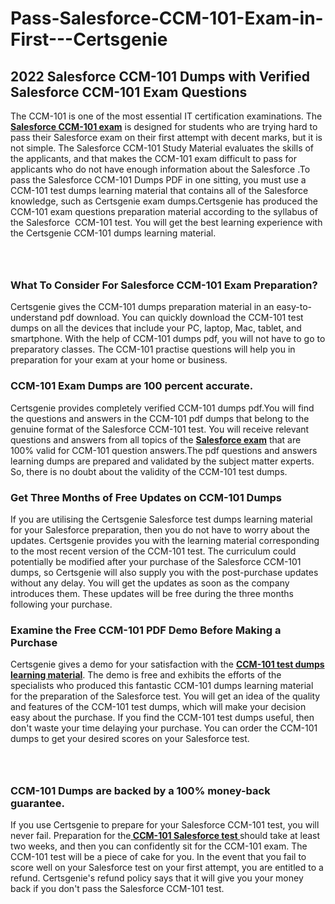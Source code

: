 # Pass-Salesforce-CCM-101-Exam-in-First---Certsgenie<h2><strong>2022 Salesforce CCM-101 Dumps with Verified Salesforce CCM-101 Exam Questions</strong></h2> <p>The CCM-101 is one of the most essential IT certification examinations. The <a href="https://www.certsgenie.com/salesforce/ccm-101-pdf-dumps"><strong>Salesforce CCM-101 exam</strong></a> is designed for students who are trying hard to pass their Salesforce exam on their first attempt with decent marks, but it is not simple. The Salesforce CCM-101 Study Material evaluates the skills of the applicants, and that makes the CCM-101 exam difficult to pass for applicants who do not have enough information about the Salesforce .To pass the Salesforce CCM-101 Dumps PDF in one sitting, you must use a CCM-101 test dumps learning material that contains all of the Salesforce knowledge, such as Certsgenie exam dumps.Certsgenie has produced the CCM-101 exam questions preparation material according to the syllabus of the Salesforce &nbsp;CCM-101 test. You will get the best learning experience with the Certsgenie CCM-101 dumps learning material.</p> <p><a href="https://www.certsgenie.com/salesforce/ccm-101-pdf-dumps" style="display: block; padding: 1em 0; text-align: center; "><img alt="" src="https://blogger.googleusercontent.com/img/b/R29vZ2xl/AVvXsEgO1ePIT5bAw4JCg82qykRc71Xossn_88UmNiMiJgRPCnvDzaKhQmgO2X9bV6TpN9qSYVJJ2MjEumMb0t1ZgyR_gByLqDXQR_FduPn2erzRQTkt1pUFmkY3wfbx5jzrIcOP4S3cxMKHSr0iEiOidKyDYd_7NjYtfgpZ7b1lrGk-ShjLlyfynp8oFM4zYw/s1600/Banner%201.jpg" /></a></p> <h3><strong>What To Consider For Salesforce CCM-101 Exam Preparation?</strong></h3> <p>Certsgenie gives the CCM-101 dumps preparation material in an easy-to-understand pdf download. You can quickly download the CCM-101 test dumps on all the devices that include your PC, laptop, Mac, tablet, and smartphone. With the help of CCM-101 dumps pdf, you will not have to go to preparatory classes. The CCM-101 practise questions will help you in preparation for your exam at your home or business.</p> <h3><strong>CCM-101 Exam Dumps are 100 percent accurate.</strong></h3> <p>Certsgenie provides completely verified CCM-101 dumps pdf.You will find the questions and answers in the CCM-101 pdf dumps that belong to the genuine format of the Salesforce CCM-101 test. You will receive relevant questions and answers from all topics of the <a href="https://www.certsgenie.com/salesforce/ccm-101-pdf-dumps"><strong>Salesforce exam</strong></a> that are 100% valid for CCM-101 question answers.The pdf questions and answers learning dumps are prepared and validated by the subject matter experts. So, there is no doubt about the validity of the CCM-101 test dumps.</p> <h3><strong>Get Three Months of Free Updates on CCM-101 Dumps</strong></h3> <p>If you are utilising the Certsgenie Salesforce test dumps learning material for your Salesforce preparation, then you do not have to worry about the updates. Certsgenie provides you with the learning material corresponding to the most recent version of the CCM-101 test. The curriculum could potentially be modified after your purchase of the Salesforce CCM-101 dumps, so Certsgenie will also supply you with the post-purchase updates without any delay. You will get the updates as soon as the company introduces them. These updates will be free during the three months following your purchase.</p> <h3><strong>Examine the Free CCM-101 PDF Demo Before Making a Purchase</strong></h3> <p>Certsgenie gives a demo for your satisfaction with the <a href="https://www.certsgenie.com/salesforce/ccm-101-pdf-dumps"><strong>CCM-101 test dumps learning material</strong></a>. The demo is free and exhibits the efforts of the specialists who produced this fantastic CCM-101 dumps learning material for the preparation of the Salesforce test. You will get an idea of the quality and features of the CCM-101 test dumps, which will make your decision easy about the purchase. If you find the CCM-101 test dumps useful, then don&#39;t waste your time delaying your purchase. You can order the CCM-101 dumps to get your desired scores on your Salesforce test.</p> <p><a href="hhttps://www.certsgenie.com/salesforce/ccm-101-pdf-dumps" style="display: block; padding: 1em 0; text-align: center; "><img alt="" src="https://blogger.googleusercontent.com/img/b/R29vZ2xl/AVvXsEj3zfp26fobfEw_E3FMeUMaFamcWc-bKsu_525WK8ISqDEyAJkPKOLyeqHJzBXVvKwHP0bTNTERYvWWgOzvpG-DuQ_cPnNOJO1bUfVOHhAXJThy7cLobHgRdochHEeovcJnxpqjNiv-FNLMY1glEh7x833Q6cym5o0AmGhO9ufjgwPhihHJ9ovBp-j40g/s1600/banner%202.jpg" /></a></p> <h3><strong>CCM-101 Dumps are backed by a 100% money-back guarantee.</strong></h3> <p>If you use Certsgenie to prepare for your Salesforce CCM-101 test, you will never fail. Preparation for the<a href="https://www.certsgenie.com/salesforce/ccm-101-pdf-dumps"><strong> CCM-101 Salesforce test </strong></a>should take at least two weeks, and then you can confidently sit for the CCM-101 exam. The CCM-101 test will be a piece of cake for you. In the event that you fail to score well on your Salesforce test on your first attempt, you are entitled to a refund. Certsgenie&#39;s refund policy says that it will give you your money back if you don&#39;t pass the Salesforce CCM-101 test.</p>
